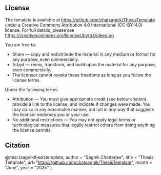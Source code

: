 ## License

The template is available at https://github.com/chatsagnik/ThesisTemplate under a Creative Commons Attribution 4.0 International (CC-BY-4.0) license. For full details, please see https://creativecommons.org/licenses/by/4.0/deed.en

You are free to:
- Share — copy and redistribute the material in any medium or format for any purpose, even commercially.
- Adapt — remix, transform, and build upon the material for any purpose, even commercially.
- The licensor cannot revoke these freedoms as long as you follow the license terms.

Under the following terms:
- Attribution — You must give appropriate credit (see below citation), provide a link to the license, and indicate if changes were made. You may do so in any reasonable manner, but not in any way that suggests the licensor endorses you or your use.
- No additional restrictions — You may not apply legal terms or technological measures that legally restrict others from doing anything the license permits.


## Citation
@misc{sagnikthesistemplate,
  author       = "Sagnik Chatterjee",
  title        = "Thesis Template",
  url="https://github.com/chatsagnik/ThesisTemplate",
  month        = "June",
  year         = "2025"
}
